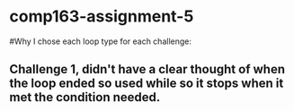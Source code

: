 # comp163-assignment-5

#Why I chose each loop type for each challenge:
## Challenge 1, didn't have a clear thought of when the loop ended so used while so it stops when it met the condition needed.
